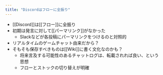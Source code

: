 ```yaml
---
title: "Discordはフローに全振り"
---
```


- [[Discord]]は[[フロー]]に全振り
- 初期は発言に対して[[パーマリンク]]がなかった
    - Slackなどが各投稿にパーマリンクをつけるのと対照的
- リアルタイムのゲームチャット由来だから？
- そもそも保存すべきものは[[Wiki]]に書く文化なのかも？
    - 将来言及する可能性のあるチャットログは、転載されれば良い、という思想
    - フローとストックの切り替えが明確

